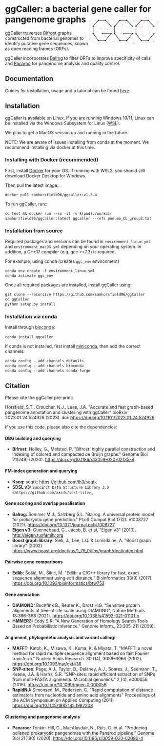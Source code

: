 # ggCaller: a bacterial gene caller for pangenome graphs <img src='docs/images/ggCaller_logo.png' align="right" height="100" />

ggCaller traverses [Bifrost](https://github.com/pmelsted/bifrost) graphs constructed from bacterial genomes to identify putative gene sequences, known as open reading frames (ORFs). 

ggCaller incorporates [Balrog](https://github.com/salzberg-lab/Balrog) to filter ORFs to improve specificity of calls and [Panaroo](https://github.com/gtonkinhill/panaroo) for pangenome analysis and quality control.

## Documentation

Guides for installation, usage and a tutorial can be found [here](https://ggcaller.readthedocs.io/en/latest/).

## Installation

ggCaller is available on Linux. If you are running Windows 10/11, Linux can be installed via the Windows Subsystem for Linux ([WSL](https://docs.microsoft.com/en-us/windows/wsl/install-win10)).

We plan to get a MacOS version up and running in the future.

NOTE: We are aware of issues installing from conda at the moment. We recommend installing via docker at this time.

### Installing with Docker (recommended)

First, install [Docker](https://docs.docker.com/get-docker/) for your OS. If running with WSL2, you should still download Docker Desktop for Windows.

Then pull the latest image::

    docker pull samhorsfield96/ggcaller:v1.3.4

To run ggCaller, run::

	cd test && docker run --rm -it -v $(pwd):/workdir samhorsfield96/ggcaller:latest ggcaller --refs pneumo_CL_group2.txt

### Installation from source
Required packages and versions can be found in ```environment_linux.yml``` and ```environment_macOS.yml``` depending on your operating system. In addition, a C++17 compiler (e.g. gcc >=7.3) is required.

For example, using conda (creates ```ggc_env``` environment)

```
conda env create -f environment_linux.yml
conda activate ggc_env
```

Once all required packages are installed, install ggCaller using:

```
git clone --recursive https://github.com/samhorsfield96/ggCaller
cd ggCaller
python setup.py install
```

### Installation via conda

Install through [bioconda](http://bioconda.github.io/):

```conda install ggcaller```

If conda is not installed, first install [miniconda](https://docs.conda.io/en/latest/miniconda.html), then add the correct channels:

```
conda config --add channels defaults
conda config --add channels bioconda
conda config --add channels conda-forge
```

## Citation

Please cite the ggCaller pre-print:

Horsfield, S.T., Croucher, N.J., Lees, J.A. "Accurate and fast graph-based pangenome annotation and clustering with ggCaller" bioRxiv 2023.01.24.524926 (2023). doi: https://doi.org/10.1101/2023.01.24.524926

If you use this code, please also cite the dependencies:

#### DBG building and querying
- **Bifrost:** Holley, G., Melsted, P. "Bifrost: highly parallel construction and indexing of colored and compacted de Bruijn graphs." Genome Biol 21(249) (2020). https://doi.org/10.1186/s13059-020-02135-8

#### FM-index generation and querying

- **Kseq:** seqtk: https://github.com/lh3/seqtk
- **SDSL v3:** `Succinct Data Structure Library 3.0 <https://github.com/xxsds/sdsl-lite>`_

#### Gene scoring and overlap penalisation

- **Balrog:** Sommer M.J., Salzberg S.L. "Balrog: A universal protein model for prokaryotic gene prediction." PLoS Comput Biol 17(2): e1008727 (2021). https://doi.org/10.1371/journal.pcbi.1008727
- **Eigen v3:** Guennebaud, G., Jacob, B. et al. "Eigen v3" (2010). http://eigen.tuxfamily.org
- **Boost graph library:** Siek, J., Lee, L.Q. & Lumsdaine, A. "Boost graph library" (2002) https://www.boost.org/doc/libs/1_79_0/libs/graph/doc/index.html

#### Pairwise gene comparisons

- **Edlib:** Šošić, M., Šikić, M. "Edlib: a C/C++ library for fast, exact sequence alignment using edit distance." Bioinformatics 33(9) (2017). https://doi.org/10.1093/bioinformatics/btw753

#### Gene annotation

- **DIAMOND:** Buchfink B., Reuter K., Drost H.G. "Sensitive protein alignments at tree-of-life scale using DIAMOND", Nature Methods 18:366–368 (2021). https://doi.org/10.1038/s41592-021-01101-x
- **HMMER3:** Eddy S.R. "A New Generation of Homology Search Tools Based on Probabilistic Inference." Genome Inform., 23:205-211 (2009).

#### Alignment, phylogenetic analysis and variant calling:

- **MAFFT:** Katoh, K., Misawa, K., Kuma, K. & Miyata, T. "MAFFT: a novel method for rapid multiple sequence alignment based on fast Fourier transform." Nucleic Acids Research. 30 (14), 3059–3066 (2002). https://doi.org/10.1093/nar/gkf436
- **SNP-sites:** Page, A.J., Taylor, B., Delaney, A.J., Soares, J., Seemann, T., Keane, J.A. & Harris, S.R. "SNP-sites: rapid efficient extraction of SNPs from multi-FASTA alignments. Microbial genomics." 2 (4), e000056 (2016). https://doi.org/10.1099/mgen.0.000056
- **RapidNJ:** Simonsen, M., Pedersen, C. "Rapid computation of distance estimators from nucleotide and amino acid alignments" Proceedings of the ACM Symposium on Applied Computing (2011) https://doi.org/10.1145/1982185.1982208

#### Clustering and pangenome analysis

- **Panaroo:** Tonkin-Hill, G., MacAlasdair, N., Ruis, C. et al. "Producing polished prokaryotic pangenomes with the Panaroo pipeline." Genome Biol 21(180) (2020). https://doi.org/10.1186/s13059-020-02090-4